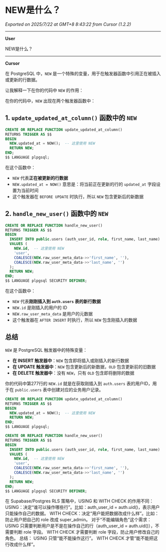 # NEW是什么？
_Exported on 2025/7/22 at GMT+8 8:43:22 from Cursor (1.2.2)_

---

**User**

NEW是什么？

---

**Cursor**

在 PostgreSQL 中，`NEW` 是一个特殊的变量，用于在触发器函数中引用正在被插入或更新的行数据。

让我解释一下在你的代码中 `NEW` 的作用：


在你的代码中，`NEW` 出现在两个触发器函数中：

## 1. `update_updated_at_column()` 函数中的 `NEW`

```sql
CREATE OR REPLACE FUNCTION update_updated_at_column()
RETURNS TRIGGER AS $$
BEGIN
  NEW.updated_at = NOW();  -- 这里使用 NEW
  RETURN NEW;
END;
$$ LANGUAGE plpgsql;
```

在这个函数中：
- `NEW` 代表**正在被更新的行数据**
- `NEW.updated_at = NOW()` 意思是：将当前正在更新的行的 `updated_at` 字段设置为当前时间
- 这个触发器在 `BEFORE UPDATE` 时执行，所以 `NEW` 包含更新后的新数据

## 2. `handle_new_user()` 函数中的 `NEW`

```sql
CREATE OR REPLACE FUNCTION handle_new_user()
RETURNS TRIGGER AS $$
BEGIN
  INSERT INTO public.users (auth_user_id, role, first_name, last_name)
  VALUES (
    NEW.id,  -- 这里使用 NEW
    'user',
    COALESCE(NEW.raw_user_meta_data->>'first_name', ''),
    COALESCE(NEW.raw_user_meta_data->>'last_name', '')
  );
  RETURN NEW;
END;
$$ LANGUAGE plpgsql SECURITY DEFINER;
```

在这个函数中：
- `NEW` 代表**刚刚插入到 `auth.users` 表的新行数据**
- `NEW.id` 是刚插入的用户的 ID
- `NEW.raw_user_meta_data` 是用户的元数据
- 这个触发器在 `AFTER INSERT` 时执行，所以 `NEW` 包含刚插入的数据

## 总结

`NEW` 是 PostgreSQL 触发器中的特殊变量：
- **在 INSERT 触发器中**：`NEW` 包含即将插入或刚插入的新行数据
- **在 UPDATE 触发器中**：`NEW` 包含更新后的新数据，`OLD` 包含更新前的旧数据
- **在 DELETE 触发器中**：没有 `NEW`，只有 `OLD` 包含即将删除的数据

你的代码中第277行的 `NEW.id` 就是在获取刚插入到 `auth.users` 表的用户ID，用于在 `public.users` 表中创建对应的业务用户记录。

```sql
CREATE OR REPLACE FUNCTION update_updated_at_column()
RETURNS TRIGGER AS $$
BEGIN
  NEW.updated_at = NOW();  -- 这里使用 NEW
  RETURN NEW;
END;
$$ LANGUAGE plpgsql;
```

```sql
CREATE OR REPLACE FUNCTION handle_new_user()
RETURNS TRIGGER AS $$
BEGIN
  INSERT INTO public.users (auth_user_id, role, first_name, last_name)
  VALUES (
    NEW.id,  -- 这里使用 NEW
    'user',
    COALESCE(NEW.raw_user_meta_data->>'first_name', ''),
    COALESCE(NEW.raw_user_meta_data->>'last_name', '')
  );
  RETURN NEW;
END;
$$ LANGUAGE plpgsql SECURITY DEFINER;
```


在 Supabase/Postgres RLS 策略中，USING 和 WITH CHECK 的作用不同：
USING：决定“谁可以操作哪些行”。比如：auth_user_id = auth.uid()，表示用户只能操作自己的数据。
WITH CHECK：决定“用户能把数据改成什么样”。比如：防止用户把自己的 role 改成 super_admin。
对于“不能编辑角色”这个需求：
USING 只需要判断用户是不是在操作自己的行（auth_user_id = auth.uid()），不需要判断 role 字段。
WITH CHECK 才需要判断 role 字段，防止用户修改自己的角色。
总结：
USING 只管“能不能操作这行”。
WITH CHECK 才管“能不能把这行改成什么样”。
